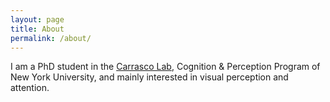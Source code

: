 ```yaml
---
layout: page
title: About
permalink: /about/
---
```


I am a PhD student in the [Carrasco Lab][CarrascoLabLink], Cognition & Perception Program of New York University, and mainly interested in visual perception and attention.


[CarrascoLabLink]: https://carrascolab.hosting.nyu.edu/
